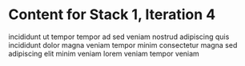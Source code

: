 # Content for Stack 1, Iteration 4
incididunt ut tempor tempor ad sed veniam nostrud adipiscing quis incididunt dolor magna veniam tempor minim consectetur magna sed adipiscing elit minim veniam lorem veniam tempor veniam 

